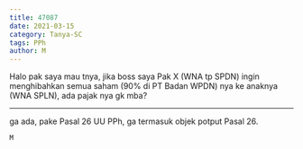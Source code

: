 ```yaml
---
title: 47087
date: 2021-03-15
category: Tanya-SC
tags: PPh
author: M
---
```


Halo pak saya mau tnya, jika boss saya Pak X (WNA tp SPDN) ingin menghibahkan semua saham (90% di PT Badan WPDN) nya ke anaknya (WNA SPLN), ada pajak nya gk mba?

---

ga ada, pake Pasal 26 UU PPh, ga termasuk objek potput Pasal 26.

`M`
